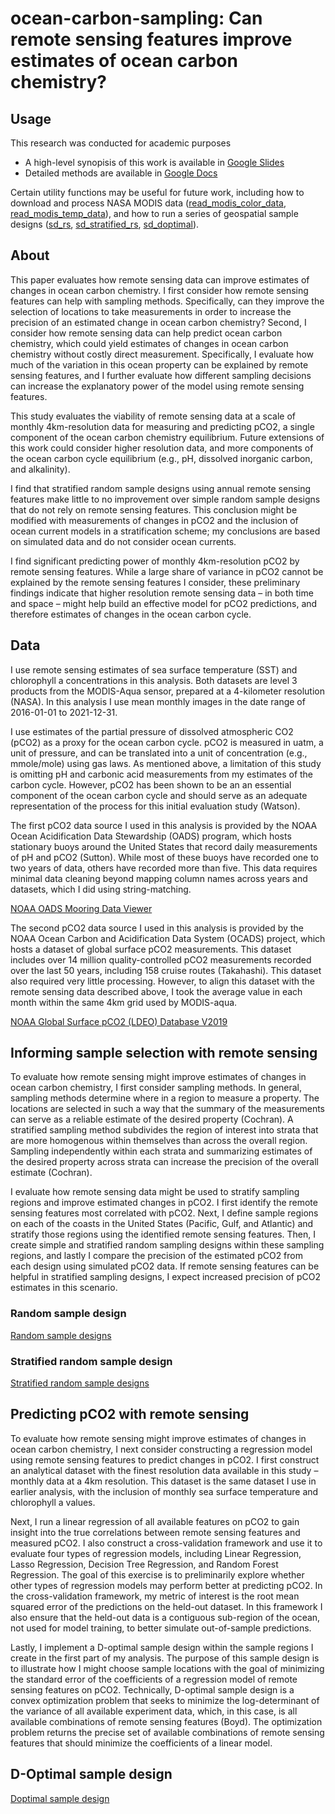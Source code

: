 # ocean-carbon-sampling: Can remote sensing features improve estimates of ocean carbon chemistry?

## Usage
This research was conducted for academic purposes
* A high-level synopisis of this work is available in [Google Slides](https://docs.google.com/presentation/d/1HFTMUDnAyxKrMTP1vbWBTwSq39sK34_PUYBl0RD5kGA/)
* Detailed methods are available in [Google Docs](https://docs.google.com/document/d/1YUstJvJRdajhcZSg2fykyrhjAi3K4NUiEEEGszuEIhY/)

Certain utility functions may be useful for future work, including how to download and process NASA MODIS data ([read_modis_color_data](notebooks/read_modis_color_data.ipynb), [read_modis_temp_data](notebooks/read_modis_temp_data.ipynb)), and how to run a series of geospatial sample designs ([sd_rs](notebooks/sd_rs.ipynb), [sd_stratified_rs](notebooks/sd_stratified_rs.ipynb), [sd_doptimal](notebooks/sd_doptimal.ipynb)).

## About
This paper evaluates how remote sensing data can improve estimates of changes in ocean carbon chemistry. I first consider how remote sensing features can help with sampling methods. Specifically, can they improve the selection of locations to take measurements in order to increase the precision of an estimated change in ocean carbon chemistry? Second, I consider how remote sensing data can help predict ocean carbon chemistry, which could yield estimates of changes in ocean carbon chemistry without costly direct measurement. Specifically, I evaluate how much of the variation in this ocean property can be explained by remote sensing features, and I further evaluate how different sampling decisions can increase the explanatory power of the model using remote sensing features.

This study evaluates the viability of remote sensing data at a scale of monthly 4km-resolution data for measuring and predicting pCO2, a single component of the ocean carbon chemistry equilibrium. Future extensions of this work could consider higher resolution data, and more components of the ocean carbon cycle equilibrium (e.g., pH, dissolved inorganic carbon, and alkalinity).

I find that stratified random sample designs using annual remote sensing features make little to no improvement over simple random sample designs that do not rely on remote sensing features. This conclusion might be modified with measurements of changes in pCO2 and the inclusion of ocean current models in a stratification scheme; my conclusions are based on simulated data and do not consider ocean currents. 

I find significant predicting power of monthly 4km-resolution pCO2 by remote sensing features. While a large share of variance in pCO2 cannot be explained by the remote sensing features I consider, these preliminary findings indicate that higher resolution remote sensing data – in both time and space – might help build an effective model for pCO2 predictions, and therefore estimates of changes in the ocean carbon cycle.

## Data
I use remote sensing estimates of sea surface temperature (SST) and chlorophyll a concentrations in this analysis. Both datasets are level 3 products from the MODIS-Aqua sensor, prepared at a 4-kilometer resolution (NASA). In this analysis I use mean monthly images in the date range of  2016-01-01 to 2021-12-31.

I use estimates of the partial pressure of dissolved atmospheric CO2 (pCO2) as a proxy for the ocean carbon cycle. pCO2 is measured in uatm, a unit of pressure, and can be translated into a unit of concentration (e.g., mmole/mole) using gas laws. As mentioned above, a limitation of this study is omitting pH and carbonic acid measurements from my estimates of the carbon cycle. However, pCO2 has been shown to be an an essential component of the ocean carbon cycle and should serve as an adequate representation of the process for this initial evaluation study (Watson).

The first pCO2 data source I used in this analysis is provided by the NOAA Ocean Acidification Data Stewardship (OADS) program, which hosts stationary buoys around the United States that record daily measurements of pH and pCO2 (Sutton). While most of these buoys have recorded one to two years of data, others have recorded more than five. This data requires minimal data cleaning beyond mapping column names across years and datasets, which I did using string-matching. 

[NOAA OADS Mooring Data Viewer](https://www.nodc.noaa.gov/oads/mooringviewer/)

The second pCO2 data source I used in this analysis is provided by the NOAA Ocean Carbon and Acidification Data System (OCADS) project, which hosts a dataset of global surface pCO2 measurements. This dataset includes over 14 million quality-controlled pCO2 measurements recorded over the last 50 years, including 158 cruise routes (Takahashi). This dataset also required very little processing. However, to align this dataset with the remote sensing data described above, I took the average value in each month within the same 4km grid used by MODIS-aqua. 

[NOAA Global Surface pCO2 (LDEO) Database V2019](ncei.noaa.gov/access/ocean-carbon-data-system/oceans/LDEO_Underway_Database/)

## Informing sample selection with remote sensing
To evaluate how remote sensing might improve estimates of changes in ocean carbon chemistry, I first consider sampling methods. In general, sampling methods determine where in a region to measure a property. The locations are selected in such a way that the summary of the measurements can serve as a reliable estimate of the desired property (Cochran). A stratified sampling method subdivides the region of interest into strata that are more homogenous within themselves than across the overall region. Sampling independently within each strata and summarizing estimates of the desired property across strata can increase the precision of the overall estimate (Cochran). 

I evaluate how remote sensing data might be used to stratify sampling regions and improve estimated changes in pCO2. I first identify the remote sensing features most correlated with pCO2. Next, I define sample regions on each of the coasts in the United States (Pacific, Gulf, and Atlantic) and stratify those regions using the identified remote sensing features. Then, I create simple and stratified random sampling designs within these sampling regions, and lastly I compare the precision of the estimated pCO2 from each design using simulated pCO2 data. If remote sensing features can be helpful in stratified sampling designs, I expect increased precision of pCO2 estimates in this scenario. 

### Random sample design
[Random sample designs](results/fig_rs.png)

### Stratified random sample design
[Stratified random sample designs](results/fig_stratified_rs.png)

## Predicting pCO2 with remote sensing
To evaluate how remote sensing might improve estimates of changes in ocean carbon chemistry, I next consider constructing a regression model using remote sensing features to predict changes in pCO2. I first construct an analytical dataset with the finest resolution data available in this study – monthly data at a 4km resolution. This dataset is the same dataset I use in earlier analysis, with the inclusion of monthly sea surface temperature and chlorophyll a values. 

Next, I run a linear regression of all available features on pCO2 to gain insight into the true correlations between remote sensing features and measured pCO2. I also construct a cross-validation framework and use it to evaluate four types of regression models, including Linear Regression, Lasso Regression, Decision Tree Regression, and Random Forest Regression. The goal of this exercise is to preliminarily explore whether other types of regression models may perform better at predicting pCO2. In the cross-validation framework, my metric of interest is the root mean squared error of the predictions on the held-out dataset. In this framework I also ensure that the held-out data is a contiguous sub-region of the ocean, not used for model training, to better simulate out-of-sample predictions.

Lastly, I implement a D-optimal sample design within the sample regions I create in the first part of my analysis. The purpose of this sample design is to illustrate how I might choose sample locations with the goal of minimizing the standard error of the coefficients of a regression model of remote sensing features on pCO2. Technically, D-optimal sample design is a convex optimization problem that seeks to minimize the log-determinant of the variance of all available experiment data, which, in this case, is all available combinations of remote sensing features (Boyd). The optimization problem returns the precise set of available combinations of remote sensing features that should minimize the coefficients of a linear model.

## D-Optimal sample design
[Doptimal sample design](results/fig_doptimal.png)


